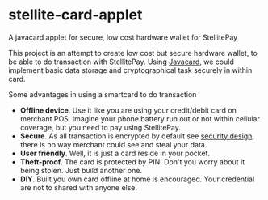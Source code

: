 # stellite-card-applet
A javacard applet for secure, low cost hardware wallet for StellitePay

This project is an attempt to create low cost but secure hardware wallet, to be able to do transaction with StellitePay. Using [Javacard](https://en.wikipedia.org/wiki/Java_Card), we could implement basic data storage and cryptographical task securely in within card.

Some advantages in using a smartcard to do transaction
* **Offline device**. Use it like you are using your credit/debit card on merchant POS. Imagine your phone battery run out or not within cellular coverage, but you need to pay using StellitePay.
* **Secure**. As all transaction is encrypted by default see [security design](https://github.com/Ereddon/stellite-card-applet/wiki/Security-Design), there is no way merchant could see and steal your data. 
* **User friendly**. Well, it is just a card reside in your pocket.
* **Theft-proof**. The card is protected by PIN. Don't you worry about it being stolen. Just build another one.
* **DIY**. Built you own card offline at home is encouraged. Your credential are not to shared with anyone else.

